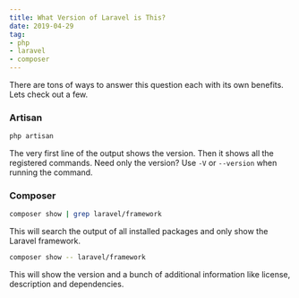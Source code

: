 ```yaml
---
title: What Version of Laravel is This?
date: 2019-04-29
tag:
- php
- laravel
- composer
---
```

There are tons of ways to answer this question each with its own benefits.  Lets check out a few.

<!--more-->

### Artisan

```bash
php artisan
```

The very first line of the output shows the version.  Then it shows all the registered commands. Need only the version? Use `-V` or `--version` when running the command.

### Composer

```bash
composer show | grep laravel/framework
```

This will search the output of all installed packages and only show the Laravel framework.

```bash
composer show -- laravel/framework
```

This will show the version and a bunch of additional information like license, description and dependencies.
